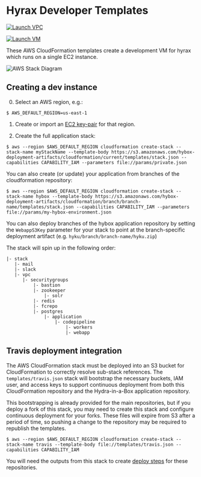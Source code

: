 # Hyrax Developer Templates


[![Launch VPC](https://s3.amazonaws.com/cloudformation-examples/cloudformation-launch-stack.png)](https://console.aws.amazon.com/cloudformation/home?region=us-east-1#/stacks/new?stackName=hyraxVPCStack&templateURL=https://s3.amazonaws.com/hybox-deployment-artifacts/cloudformation/current/templates/stack.json)

[![Launch VM](https://s3.amazonaws.com/cloudformation-examples/cloudformation-launch-stack.png)](https://console.aws.amazon.com/cloudformation/home?region=us-east-1#/stacks/new?stackName=hyraxUserXXStack&templateURL=https://s3.amazonaws.com/hybox-deployment-artifacts/cloudformation/current/templates/stack.json)

These AWS CloudFormation templates create a development VM for hyrax which runs on a single EC2 instance.
  
![AWS Stack Diagram](https://cloud.githubusercontent.com/assets/111218/16077301/e8a0dc6c-32ef-11e6-80b4-e9e74c18973e.png)


## Creating a dev instance
0. Select an AWS region, e.g.:

```
$ AWS_DEFAULT_REGION=us-east-1
```

1. Create or import an [EC2 key-pair](http://docs.aws.amazon.com/AWSEC2/latest/UserGuide/ec2-key-pairs.html) for that region.


4. Create the full application stack:

```console
$ aws --region $AWS_DEFAULT_REGION cloudformation create-stack --stack-name myStackName --template-body https://s3.amazonaws.com/hybox-deployment-artifacts/cloudformation/current/templates/stack.json --capabilities CAPABILITY_IAM --parameters file://params/private.json
```

You can also create (or update) your application from branches of the cloudformation repository:

```console
$ aws --region $AWS_DEFAULT_REGION cloudformation create-stack --stack-name hybox --template-body https://s3.amazonaws.com/hybox-deployment-artifacts/cloudformation/branch/branch-name/templates/stack.json --capabilities CAPABILITY_IAM --parameters file://params/my-hybox-environment.json
```

You can also deploy branches of the hybox application repository by setting the `WebappS3Key` parameter for your stack to point at the branch-specific deployment artifact (e.g. `hyku/branch/branch-name/hyku.zip`)

The stack will spin up in the following order:

```console
|- stack
   |- mail
   |- slack
   |- vpc
      |- securitygroups
          |- bastion
          |- zookeeper
              |- solr
          |- redis
          |- fcrepo
          |- postgres
              |- application
                  |- codepipeline
                      |- workers
                      |- webapp
```

## Travis deployment integration

The AWS CloudFormation stack must be deployed into an S3 bucket for CloudFormation to correctly resolve sub-stack references. The `templates/travis.json` stack will bootstrap the necessary buckets, IAM user, and access keys to support continuous deployment from both this CloudFormation repository and the Hydra-in-a-Box application repository.

This bootstrapping is already provided for the main repositories, but if you deploy a fork of this stack, you may need to create this stack and configure continuous deployment for your forks. These files will expire from S3 after a period of time, so pushing a change to the repository may be required to republish the templates.

```console
$ aws --region $AWS_DEFAULT_REGION cloudformation create-stack --stack-name travis --template-body file://templates/travis.json --capabilities CAPABILITY_IAM
```

You will need the outputs from this stack to create [deploy steps](https://docs.travis-ci.com/user/deployment/s3 ) for these repositories.
